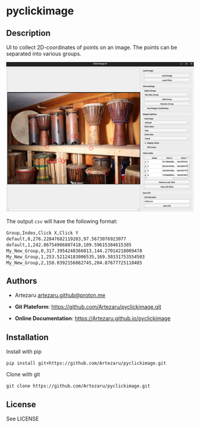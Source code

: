 # pyclickimage

## Description

UI to collect 2D-coordinates of points on an image.
The points can be separated into various groups.

![App](./pyclickimage/ressources/app.png)

The output ``csv`` will have the following format:

```
Group,Index,Click X,Click Y
default,0,276.22847682119203,97.5673076923077
default,1,242.86754966887418,109.59615384615385
My_New_Group,0,317.3954248366013,144.27014218009478
My_New_Group,1,253.52124183006535,169.30331753554503
My_New_Group,2,158.0392156862745,204.87677725118485
```

## Authors

- Artezaru <artezaru.github@proton.me>

- **Git Plateform**: https://github.com/Artezaru/pyclickimage.git
- **Online Documentation**: https://Artezaru.github.io/pyclickimage

## Installation

Install with pip

```
pip install git+https://github.com/Artezaru/pyclickimage.git
```

Clone with git

```
git clone https://github.com/Artezaru/pyclickimage.git
```

## License

See LICENSE
